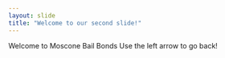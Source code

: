 ```yaml
---
layout: slide
title: "Welcome to our second slide!"
---
```

Welcome to Moscone Bail Bonds
Use the left arrow to go back!